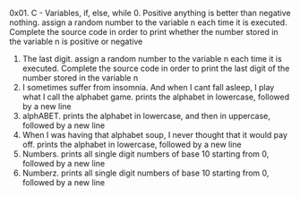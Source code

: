 0x01. C - Variables, if, else, while
0. Positive anything is better than negative nothing. assign a random number to the variable n each time it is executed. Complete the source code in order to print whether the number stored in the variable n is positive or negative
1. The last digit. assign a random number to the variable n each time it is executed. Complete the source code in order to print the last digit of the number stored in the variable n
2. I sometimes suffer from insomnia. And when I cant fall asleep, I play what I call the alphabet game. prints the alphabet in lowercase, followed by a new line
3. alphABET. prints the alphabet in lowercase, and then in uppercase, followed by a new line
4. When I was having that alphabet soup, I never thought that it would pay off. prints the alphabet in lowercase, followed by a new line
5. Numbers. prints all single digit numbers of base 10 starting from 0, followed by a new line
6. Numberz. prints all single digit numbers of base 10 starting from 0, followed by a new line
